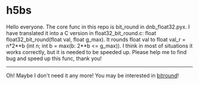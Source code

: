 # h5bs
Hello everyone. The core func in this repo is bit_round in dnb_float32.pyx. I have translated it into a C version in float32_bit_round.c: float float32_bit_round(float val, float g_max). It rounds float val to float val_r = n*2\**b (int n; int b = max(b: 2\**b <= g_max)). I think in most of situations it works correctly, but it is needed to be speeded up. Please help me to find bug and speed up this func, thank you!

---

Oh! Maybe I don't need it any more! You may be interested in [bitround](https://github.com/GasinAn/bitround)!
